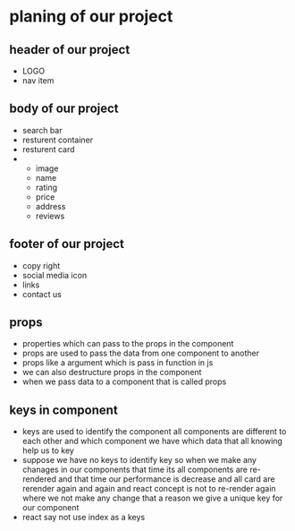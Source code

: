 # planing of our project
 ## header of our project
- LOGO
- nav item




 ## body of our project
- search bar
- resturent container
- resturent card
-   - image
    - name
    - rating
    - price
    - address
    - reviews




 ## footer of our project
- copy right
- social media icon
- links
- contact us



## props
- properties which can pass to the props in the component
- props are used to pass the data from one component to another 
- props like a argument which is pass in function in js
- we can also destructure props in the component
- when we pass data to a component that is called props

## keys in component
- keys are used to identify the component all components are different to each other and which component we have which data  that all knowing help us to key
- <example> suppose we have no keys to identify key so when we make any chanages in our components that time its all components are re-rendered and that time our performance is decrease and all card are rerender again and again and react concept is not to re-render again where we not make any change that a reason we give a unique key for our component
- <note> react say not use index as a keys 